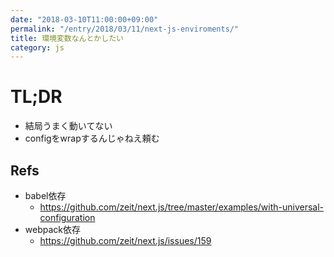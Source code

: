```yaml
---
date: "2018-03-10T11:00:00+09:00"
permalink: "/entry/2018/03/11/next-js-enviroments/"
title: 環境変数なんとかしたい
category: js
---
```


# TL;DR

- 結局うまく動いてない
- configをwrapするんじゃねえ頼む

## Refs

- babel依存
  - <https://github.com/zeit/next.js/tree/master/examples/with-universal-configuration>
- webpack依存
  - <https://github.com/zeit/next.js/issues/159>
